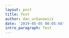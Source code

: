 ```yaml
---
layout: post
title: Test
author: dan_urbanowicz
date: '2019-05-05 00:05:66'
intro_paragraph: Test
---
```


